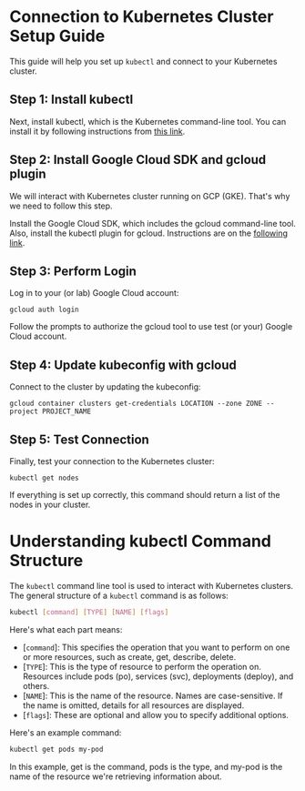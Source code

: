 # Connection to Kubernetes Cluster Setup Guide

This guide will help you set up `kubectl` and connect to your Kubernetes cluster.

## Step 1: Install kubectl

Next, install kubectl, which is the Kubernetes command-line tool. You can install it by following instructions from [this link](https://kubernetes.io/docs/tasks/tools/install-kubectl-linux/).


## Step 2: Install Google Cloud SDK and gcloud plugin

We will interact with Kubernetes cluster running on GCP (GKE). That's why we need to follow this step.

Install the Google Cloud SDK, which includes the gcloud command-line tool. Also, install the kubectl plugin for gcloud. Instructions are on the [following link](https://cloud.google.com/kubernetes-engine/docs/how-to/cluster-access-for-kubectl).

## Step 3: Perform Login

Log in to your (or lab) Google Cloud account:

```shell
gcloud auth login
```

Follow the prompts to authorize the gcloud tool to use test (or your) Google Cloud account.

## Step 4: Update kubeconfig with gcloud

Connect to the cluster by updating the kubeconfig:

```shell
gcloud container clusters get-credentials LOCATION --zone ZONE --project PROJECT_NAME
```

## Step 5: Test Connection

Finally, test your connection to the Kubernetes cluster:

```shell
kubectl get nodes
```

If everything is set up correctly, this command should return a list of the nodes in your cluster.

# Understanding kubectl Command Structure

The `kubectl` command line tool is used to interact with Kubernetes clusters. The general structure of a `kubectl` command is as follows:

```bash
kubectl [command] [TYPE] [NAME] [flags]
```

Here's what each part means:

- [`command`]: This specifies the operation that you want to perform on one or more resources, such as create, get, describe, delete.
- [`TYPE`]: This is the type of resource to perform the operation on. Resources include pods (po), services (svc), deployments (deploy), and others.
- [`NAME`]: This is the name of the resource. Names are case-sensitive. If the name is omitted, details for all resources are displayed.
- [`flags`]: These are optional and allow you to specify additional options.

Here's an example command:

```bash
kubectl get pods my-pod
```

In this example, get is the command, pods is the type, and my-pod is the name of the resource we're retrieving information about.

